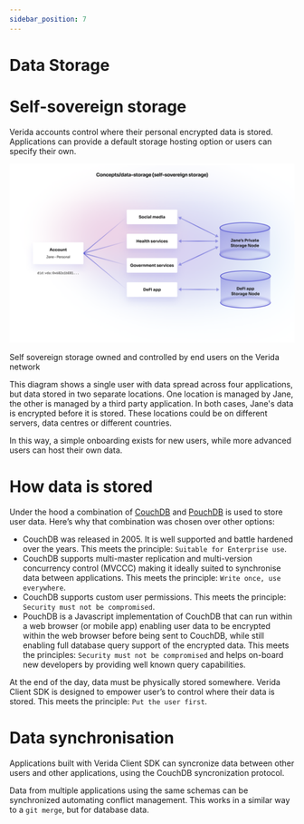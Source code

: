 ```yaml
---
sidebar_position: 7
---
```

# Data Storage

# Self-sovereign storage

Verida accounts control where their personal encrypted data is stored. Applications can provide a default storage hosting option or users can specify their own.

![Self sovereign storage owned and controlled by end users on the Verida network](data_storage/concepts_data-storage.png)

Self sovereign storage owned and controlled by end users on the Verida network

This diagram shows a single user with data spread across four applications, but data stored in two separate locations. One location is managed by Jane, the other is managed by a third party application. In both cases, Jane's data is encrypted before it is stored. These locations could be on different servers, data centres or different countries.

In this way, a simple onboarding exists for new users, while more advanced users can host their own data.

# How data is stored

Under the hood a combination of [CouchDB](https://en.wikipedia.org/wiki/Apache_CouchDB) and [PouchDB](https://pouchdb.com/) is used to store user data. Here’s why that combination was chosen over other options:

- CouchDB was released in 2005. It is well supported and battle hardened over the years. This meets the principle: `Suitable for Enterprise use`.
- CouchDB supports multi-master replication and multi-version concurrency control (MVCCC) making it ideally suited to synchronise data between applications. This meets the principle: `Write once, use everywhere`.
- CouchDB supports custom user permissions. This meets the principle: `Security must not be compromised`.
- PouchDB is a Javascript implementation of CouchDB that can run within a web browser (or mobile app) enabling user data to be encrypted within the web browser before being sent to CouchDB, while still enabling full database query support of the encrypted data. This meets the principles: `Security must not be compromised` and helps on-board new developers by providing well known query capabilities.

At the end of the day, data must be physically stored somewhere. Verida Client SDK is designed to empower user’s to control where their data is stored. This meets the principle: `Put the user first`.

# Data synchronisation

Applications built with Verida Client SDK can syncronize data between other users and other applications, using the CouchDB syncronization protocol.

Data from multiple applications using the same schemas can be synchronized automating conflict management. This works in a similar way to a `git merge`, but for database data.
